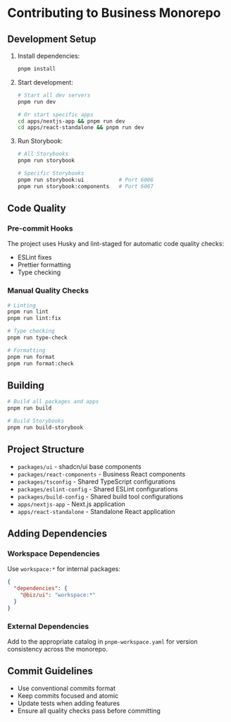 # Contributing to Business Monorepo

## Development Setup

1. Install dependencies:
   ```bash
   pnpm install
   ```

2. Start development:
   ```bash
   # Start all dev servers
   pnpm run dev
   
   # Or start specific apps
   cd apps/nextjs-app && pnpm run dev
   cd apps/react-standalone && pnpm run dev
   ```

3. Run Storybook:
   ```bash
   # All Storybooks
   pnpm run storybook
   
   # Specific Storybooks
   pnpm run storybook:ui           # Port 6006
   pnpm run storybook:components   # Port 6007
   ```

## Code Quality

### Pre-commit Hooks
The project uses Husky and lint-staged for automatic code quality checks:
- ESLint fixes
- Prettier formatting
- Type checking

### Manual Quality Checks
```bash
# Linting
pnpm run lint
pnpm run lint:fix

# Type checking
pnpm run type-check

# Formatting
pnpm run format
pnpm run format:check
```

## Building

```bash
# Build all packages and apps
pnpm run build

# Build Storybooks
pnpm run build-storybook
```

## Project Structure

- `packages/ui` - shadcn/ui base components
- `packages/react-components` - Business React components
- `packages/tsconfig` - Shared TypeScript configurations
- `packages/eslint-config` - Shared ESLint configurations
- `packages/build-config` - Shared build tool configurations
- `apps/nextjs-app` - Next.js application
- `apps/react-standalone` - Standalone React application

## Adding Dependencies

### Workspace Dependencies
Use `workspace:*` for internal packages:
```json
{
  "dependencies": {
    "@biz/ui": "workspace:*"
  }
}
```

### External Dependencies
Add to the appropriate catalog in `pnpm-workspace.yaml` for version consistency across the monorepo.

## Commit Guidelines

- Use conventional commits format
- Keep commits focused and atomic
- Update tests when adding features
- Ensure all quality checks pass before committing